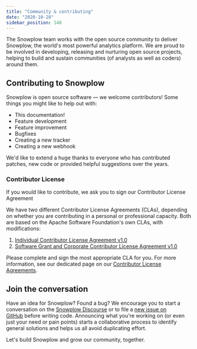 ```yaml
---
title: "Community & contributing"
date: "2020-10-28"
sidebar_position: 140
---
```


The Snowplow team works with the open source community to deliver Snowplow, the world's most powerful analytics platform. We are proud to be involved in developing, releasing and nurturing open source projects, helping to build and sustain communities (of analysts as well as coders) around them.

## Contributing to Snowplow

Snowplow is open source software — we welcome contributors! Some things you might like to help out with:

- This documentation!
- Feature development
- Feature improvement
- Bugfixes
- Creating a new tracker
- Creating a new webhook

We'd like to extend a huge thanks to everyone who has contributed patches, new code or provided helpful suggestions over the years.

### Contributor License

If you would like to contribute, we ask you to sign our Contributor License Agreement

We have two different Contributor License Agreements (CLAs), depending on whether you are contributing in a personal or professional capacity. Both are based on the Apache Software Foundation's own CLAs, with modifications:

1. [Individual Contributor License Agreement v1.0](https://docs.google.com/forms/d/1J1FNYq9538ndzzcBdlCbxPo1yFiOY4mwalhDTSl1pgg/viewform)
2. [Software Grant and Corporate Contributor License Agreement v1.0](https://docs.google.com/forms/d/1ZUzz7lQJhs7oZqbkBL1bp0r048hAi7uIN6aLWCyZWWs/viewform)

Please complete and sign the most appropriate CLA for you. For more information, see our dedicated page on our [Contributor License Agreements](/docs/contributing/contributor-license-agreement/index.md).

## Join the conversation

Have an idea for Snowplow? Found a bug? We encourage you to start a conversation on the [Snowplow Discourse](https://discourse.snowplowanalytics.com/) or to file a [new issue on GitHub](https://github.com/snowplow/snowplow/issues/new) before writing code. Announcing what you're working on (or even just your need or pain points) starts a collaborative process to identify general solutions and helps us all avoid duplicating effort.

Let's build Snowplow and grow our community, together.
